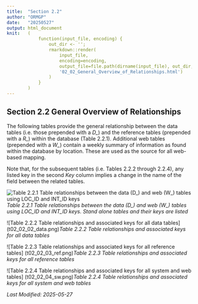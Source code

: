 ```yaml
---
title:  "Section 2.2"
author: "ORMGP"
date:   "20250527"
output: html_document
knit:   (
            function(input_file, encoding) {
                out_dir <- '';
                rmarkdown::render(
                    input_file,
                    encoding=encoding,
                    output_file=file.path(dirname(input_file), out_dir,
                    '02_02_General_Overview_of_Relationships.html')
                )
            }
        )
---
```


## Section 2.2 General Overview of Relationships

The following tables provide the general relationship between the data tables
(i.e. those prepended with a *D_*) and the reference tables (prepended with a
*R_*) within the database (Table 2.2.1).  Additional web tables (prepended
with a *W_*) contain a weekly summary of information as found within the
database by location.  These are used as the source for all web-based mapping.

Note that, for the subsequent tables (i.e. Tables 2.2.2 through 2.2.4), any
listed key in the second *Key* column implies a change in the name of the
field between the related tables.

![Table 2.2.1 Table relationships between the data (D_) and web (W_) tables
using LOC_ID and INT_ID keys](t02_02_01_locns.png)*Table 2.2.1 Table
relationships between the data (D_) and web (W_) tables using LOC_ID and
INT_ID keys. Stand alone tables and their keys are listed*

![Table 2.2.2 Table relationships and associated keys for all data tables]
(t02_02_02_data.png)*Table 2.2.2 Table relationships and associated keys for
all data tables*

![Table 2.2.3 Table relationships and associated keys for all reference
tables] (t02_02_03_ref.png)*Table 2.2.3 Table relationships and associated
keys for all reference tables*

![Table 2.2.4 Table relationships and associated keys for all system and web
tables] (t02_02_04_sw.png)*Table 2.2.4 Table relationships and associated keys
for all system and web tables*

*Last Modified: 2025-05-27*
